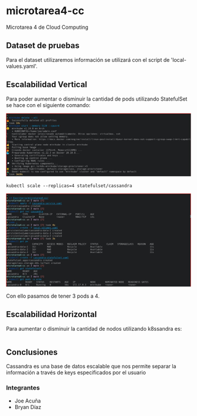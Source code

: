 # microtarea4-cc
Microtarea 4 de Cloud Computing

## Dataset de pruebas

Para el dataset utilizaremos información se utilizará con el script de 'local-values.yaml'.

## Escalabilidad Vertical

Para poder aumentar o disminuir la cantidad de pods utilizando StatefulSet se hace con el siguiente comando:

![Imagen 1](img1.jpeg)

```
kubectl scale --replicas=4 statefulset/cassandra
```
![Imagen 2](img2.jpeg)

Con ello pasamos de tener 3 pods a 4.

## Escalabilidad Horizontal

Para aumentar o disminuir la cantidad de nodos utilizando k8ssandra es:
```
```

## Conclusiones

Cassandra es una base de datos escalable que nos permite separar la información a través de keys especificados por el usuario

### Integrantes
- Joe Acuña
- Bryan Díaz
